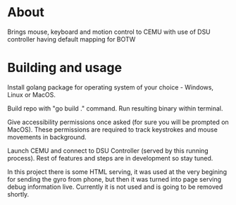 # About
Brings mouse, keyboard and motion control to CEMU with use of DSU controller having default mapping for BOTW


# Building and usage
Install golang package for operating system of your choice - Windows, Linux or MacOS.

Build repo with "go build ." command. Run resulting binary within terminal.

Give accessibility permissions once asked (for sure you will be prompted on MacOS). These permissions are required to track keystrokes and mouse movements in background.

Launch CEMU and connect to DSU Controller (served by this running process). Rest of features and steps are in development so stay tuned.

In this project there is some HTML serving, it was used at the very begining for sending the gyro from phone, but then it was turned into page serving debug information live. Currently it is not used and is going to be removed shortly.
